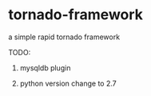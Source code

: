 # tornado-framework
a simple rapid tornado framework

TODO:

1. mysqldb plugin

2. python version change to 2.7
